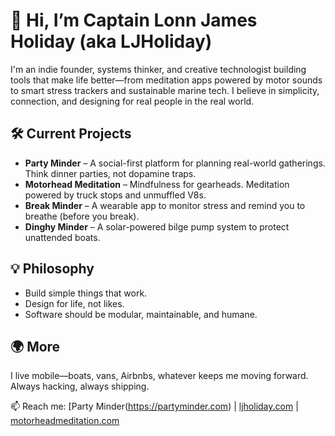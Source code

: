 # 👋 Hi, I’m Captain Lonn James Holiday (aka LJHoliday)

I'm an indie founder, systems thinker, and creative technologist building tools that make life better—from meditation apps powered by motor sounds to smart stress trackers and sustainable marine tech. I believe in simplicity, connection, and designing for real people in the real world.

## 🛠 Current Projects

- **Party Minder** – A social-first platform for planning real-world gatherings. Think dinner parties, not dopamine traps.
- **Motorhead Meditation** – Mindfulness for gearheads. Meditation powered by truck stops and unmuffled V8s.
- **Break Minder** – A wearable app to monitor stress and remind you to breathe (before you break).
- **Dinghy Minder** – A solar-powered bilge pump system to protect unattended boats.

## 💡 Philosophy

- Build simple things that work.
- Design for life, not likes.
- Software should be modular, maintainable, and humane.

## 🌍 More

I live mobile—boats, vans, Airbnbs, whatever keeps me moving forward.  
Always hacking, always shipping.  

📫 Reach me: [Party Minder(https://partyminder.com) | [ljholiday.com](https://ljholiday.com) | [motorheadmeditation.com](https://motorheadmeditation.com)

